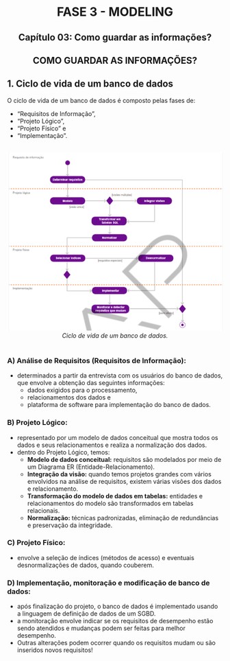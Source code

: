 <div id="fase02" align="center">
<h1>FASE 3 - MODELING</h1>
<h2>Capítulo 03: Como guardar as informações?</h2>
</div>

<div align="center">
<h2>COMO GUARDAR AS INFORMAÇÕES?</h2>
</div>

## 1. Ciclo de vida de um banco de dados

O ciclo de vida de um banco de dados é composto pelas fases de:
- “Requisitos de Informação”, 
- “Projeto Lógico”, 
- “Projeto Físico” e 
- “Implementação”.

<br>
<div align="center">
<img src="../assets/imagens-fase03/ciclo-vida-bd.png"><br>
<em>Ciclo de vida de um banco de dados.</em>
</div>
<br>

### A) Análise de Requisitos (Requisitos de Informação): 
- determinados a partir da entrevista com os usuários do banco de dados, que envolve a obtenção das seguintes informações: 
  - dados exigidos para o processamento,
  - relacionamentos dos dados e 
  - plataforma de software para implementação do banco de dados.

### B) Projeto Lógico:
- representado por um modelo de dados conceitual que mostra todos os dados e seus relacionamentos e realiza a normalização dos dados.
- dentro do Projeto Lógico, temos:
  - **Modelo de dados conceitual:** requisitos são modelados por meio de um Diagrama ER (Entidade-Relacionamento).
  - **Integração da visão:** quando temos projetos grandes com vários envolvidos na análise de requisitos, existem várias visões dos dados e relacionamento.
  - **Transformação do modelo de dados em tabelas:** entidades e relacionamentos do modelo são transformados em tabelas relacionais.
  - **Normalização:** técnicas padronizadas, eliminação de redundâncias e preservação da integridade.

### C) Projeto Físico: 
- envolve a seleção de índices (métodos de acesso) e eventuais desnormalizações de dados, quando couberem.

### D) Implementação, monitoração e modificação de banco de dados: 
- após finalização do projeto, o banco de dados é implementado usando a linguagem de definição de dados de um SGBD.
- a monitoração envolve indicar se os requisitos de desempenho estão sendo atendidos e mudanças podem ser feitas para melhor desempenho. 
- Outras alterações podem ocorrer quando os requisitos mudam ou são inseridos novos requisitos!

